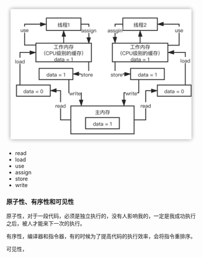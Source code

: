 ![image-20210727133611079](./assets/Java%E5%86%85%E5%AD%98%E6%A8%A1%E5%9E%8B/image-20210727133611079.png)

* read
* load
* use
* assign
* store
* write



### 原子性、有序性和可见性

原子性，对于一段代码，必须是独立执行的，没有人影响我的，一定是我成功执行之后，被人才能来下一次的执行。

有序性，编译器和指令器，有的时候为了提高代码的执行效率，会将指令重排序。

可见性，

